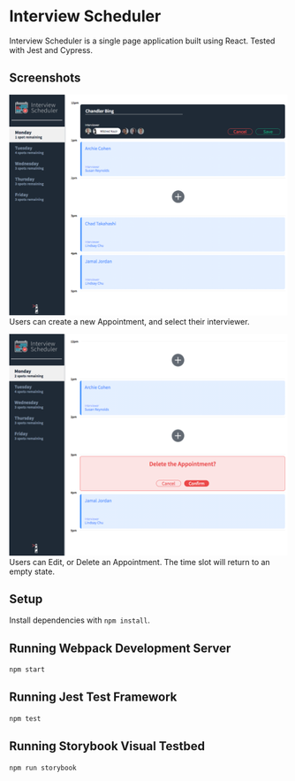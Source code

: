 # Interview Scheduler

Interview Scheduler is a single page application built using React. Tested with Jest and Cypress. 

## Screenshots
!["Creating an Appointment"](https://github.com/dcoughlin12/scheduler/blob/master/docs/create.png?raw=true)
Users can create a new Appointment, and select their interviewer. 

!["Deleting an Appointment"](https://github.com/dcoughlin12/scheduler/blob/master/docs/delete.png?raw=true)
Users can Edit, or Delete an Appointment. The time slot will return to an empty state. 



## Setup

Install dependencies with `npm install`.

## Running Webpack Development Server

```sh
npm start
```

## Running Jest Test Framework

```sh
npm test
```

## Running Storybook Visual Testbed

```sh
npm run storybook
```
